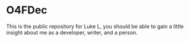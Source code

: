 # O4FDec
This is the public repository for Luke L, you should be able to gain a little insight about me as a developer, writer, and a person. 

